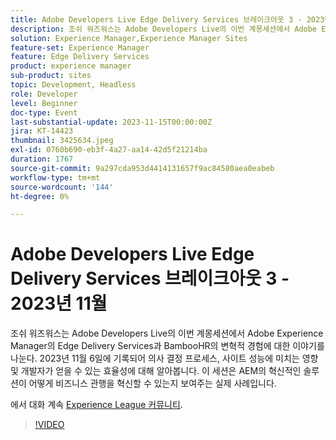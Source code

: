 ```yaml
---
title: Adobe Developers Live Edge Delivery Services 브레이크아웃 3 - 2023년 11월
description: 조쉬 워즈워스는 Adobe Developers Live의 이번 계몽세션에서 Adobe Experience Manager의 Edge Delivery Services과 BambooHR의 변혁적 경험에 대한 이야기를 나눈다. 2023년 11월 6일에 기록되어 의사 결정 프로세스, 사이트 성능에 미치는 영향 및 개발자가 얻을 수 있는 효율성에 대해 알아봅니다. 이 세션은 AEM의 혁신적인 솔루션이 어떻게 비즈니스 관행을 혁신할 수 있는지 보여주는 실제 사례입니다.
solution: Experience Manager,Experience Manager Sites
feature-set: Experience Manager
feature: Edge Delivery Services
product: experience manager
sub-product: sites
topic: Development, Headless
role: Developer
level: Beginner
doc-type: Event
last-substantial-update: 2023-11-15T00:00:00Z
jira: KT-14423
thumbnail: 3425634.jpeg
exl-id: 0760b690-eb3f-4a27-aa14-42d5f21214ba
duration: 1767
source-git-commit: 9a297cda953d4414131657f9ac84580aea0eabeb
workflow-type: tm+mt
source-wordcount: '144'
ht-degree: 0%

---
```


# Adobe Developers Live Edge Delivery Services 브레이크아웃 3 - 2023년 11월

조쉬 워즈워스는 Adobe Developers Live의 이번 계몽세션에서 Adobe Experience Manager의 Edge Delivery Services과 BambooHR의 변혁적 경험에 대한 이야기를 나눈다. 2023년 11월 6일에 기록되어 의사 결정 프로세스, 사이트 성능에 미치는 영향 및 개발자가 얻을 수 있는 효율성에 대해 알아봅니다. 이 세션은 AEM의 혁신적인 솔루션이 어떻게 비즈니스 관행을 혁신할 수 있는지 보여주는 실제 사례입니다.

에서 대화 계속 [Experience League 커뮤니티](https://adobe.ly/3rD9rMV).

>[!VIDEO](https://video.tv.adobe.com/v/3425634/?learn=on)
